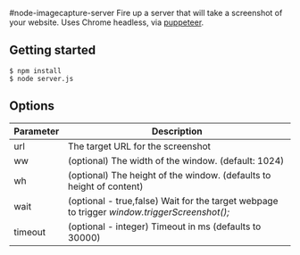 #node-imagecapture-server
Fire up a server that will take a screenshot of your website. Uses Chrome headless, via [puppeteer](https://github.com/GoogleChrome/puppeteer).

## Getting started

    $ npm install
    $ node server.js


## Options

| Parameter | Description
| --------- | ---------------------------------------------------------
| url       | The target URL for the screenshot
| ww        | (optional) The width of the window. (default: 1024)
| wh        | (optional) The height of the window. (defaults to height of content)
| wait      | (optional - true,false) Wait for the target webpage to trigger *window.triggerScreenshot();*
| timeout   | (optional - integer) Timeout in ms (defaults to 30000)
